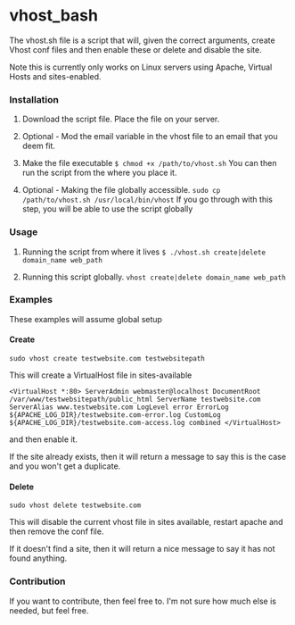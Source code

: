 # vhost_bash
The vhost.sh file is a script that will, given the correct arguments, create Vhost conf files and then enable these or delete and disable the site.

Note this is currently only works on Linux servers using Apache, Virtual Hosts and sites-enabled.

### Installation
1. Download the script file. Place the file on your server.

2. Optional - Mod the email variable in the vhost file to an email that you deem fit.

3. Make the file executable
 `$ chmod +x /path/to/vhost.sh`
You can then run the script from the where you place it.

4. Optional - Making the file globally accessible.
`sudo cp /path/to/vhost.sh /usr/local/bin/vhost`
If you go through with this step, you will be able to use the script globally

### Usage

1. Running the script from where it lives `$ ./vhost.sh create|delete domain_name web_path`

2. Running this script globally. `vhost create|delete domain_name web_path`

### Examples

These examples will assume global setup

#### Create

`sudo vhost create testwebsite.com testwebsitepath`

This will create a VirtualHost file in sites-available

`<VirtualHost *:80>
    ServerAdmin webmaster@localhost
    DocumentRoot /var/www/testwebsitepath/public_html
    ServerName testwebsite.com
    ServerAlias www.testwebsite.com
    LogLevel error
    ErrorLog ${APACHE_LOG_DIR}/testwebsite.com-error.log
    CustomLog ${APACHE_LOG_DIR}/testwebsite.com-access.log combined
</VirtualHost>`

and then enable it.

If the site already exists, then it will return a message to say this is the case and you won't get a duplicate.

#### Delete

`sudo vhost delete testwebsite.com`

This will disable the current vhost file in sites available, restart apache and then remove the conf file.

If it doesn't find a site, then it will return a nice message to say it has not found anything.

### Contribution

If you want to contribute, then feel free to. I'm not sure how much else is needed, but feel free.
